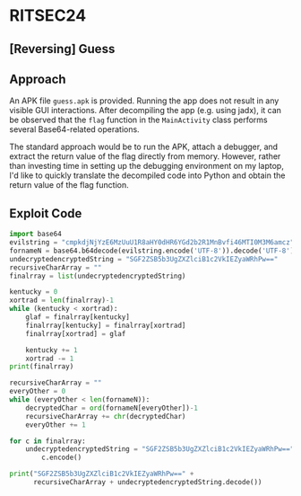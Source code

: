 # RITSEC24

## [Reversing] Guess

## Approach

An APK file `guess.apk` is provided. Running the app does not result in any visible GUI interactions. After decompiling the app (e.g. using jadx), it can be observed that the `flag` function in the `MainActivity` class performs several Base64-related operations.

The standard approach would be to run the APK, attach a debugger, and extract the return value of the flag directly from memory. However, rather than investing time in setting up the debugging environment on my laptop, I'd like to quickly translate the decompiled code into Python and obtain the return value of the flag function.

## Exploit Code

```python
import base64
evilstring = "cmpkdjNjYzE6MzUuU1R8aHY0dHR6YGd2b2R1MnBvfi46MTI0M3M6amcz"
fornameN = base64.b64decode(evilstring.encode('UTF-8')).decode('UTF-8')
undecryptedencryptedString = "SGF2ZSB5b3UgZXZlciB1c2VkIEZyaWRhPw=="
recursiveCharArray = ""
finalrray = list(undecryptedencryptedString)

kentucky = 0
xortrad = len(finalrray)-1
while (kentucky < xortrad):
    glaf = finalrray[kentucky]
    finalrray[kentucky] = finalrray[xortrad]
    finalrray[xortrad] = glaf

    kentucky += 1
    xortrad -= 1
print(finalrray)

recursiveCharArray = ""
everyOther = 0
while (everyOther < len(fornameN)):
    decryptedChar = ord(fornameN[everyOther])-1
    recursiveCharArray += chr(decryptedChar)
    everyOther += 1

for c in finalrray:
    undecryptedencryptedString = "SGF2ZSB5b3UgZXZlciB1c2VkIEZyaWRhPw==".encode() + \
        c.encode()

print("SGF2ZSB5b3UgZXZlciB1c2VkIEZyaWRhPw==" +
      recursiveCharArray + undecryptedencryptedString.decode())

```
